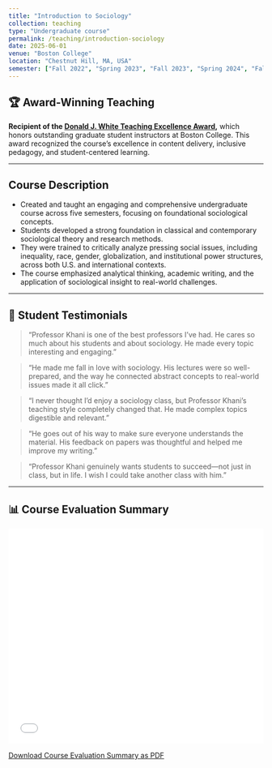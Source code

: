 ```yaml
---
title: "Introduction to Sociology"
collection: teaching
type: "Undergraduate course"
permalink: /teaching/introduction-sociology
date: 2025-06-01
venue: "Boston College"
location: "Chestnut Hill, MA, USA"
semester: ["Fall 2022", "Spring 2023", "Fall 2023", "Spring 2024", "Fall 2024"]
---
```


## 🏆 Award-Winning Teaching

**Recipient of the [Donald J. White Teaching Excellence Award]([https://www.bc.edu/bc-web/schools/mcas/sites/sociology/undergraduate/teaching-awards.html](https://www.bc.edu/bc-web/academics/sites/center-for-teaching-excellence/programs-events/graduate-student-programs/graduate-student-teaching-recognition-ceremony.html)),** which honors outstanding graduate student instructors at Boston College. This award recognized the course’s excellence in content delivery, inclusive pedagogy, and student-centered learning.

---

## Course Description

- Created and taught an engaging and comprehensive undergraduate course across five semesters, focusing on foundational sociological concepts.
- Students developed a strong foundation in classical and contemporary sociological theory and research methods.
- They were trained to critically analyze pressing social issues, including inequality, race, gender, globalization, and institutional power structures, across both U.S. and international contexts.
- The course emphasized analytical thinking, academic writing, and the application of sociological insight to real-world challenges.

---

## 📣 Student Testimonials

> “Professor Khani is one of the best professors I’ve had. He cares so much about his students and about sociology. He made every topic interesting and engaging.”

> “He made me fall in love with sociology. His lectures were so well-prepared, and the way he connected abstract concepts to real-world issues made it all click.”

> “I never thought I’d enjoy a sociology class, but Professor Khani’s teaching style completely changed that. He made complex topics digestible and relevant.”

> “He goes out of his way to make sure everyone understands the material. His feedback on papers was thoughtful and helped me improve my writing.”

> “Professor Khani genuinely wants students to succeed—not just in class, but in life. I wish I could take another class with him.”

---

## 📊 Course Evaluation Summary

<iframe src="/files/Intro%20Sociology%20Dashboard.pdf" width="100%" height="425px" frameborder="0.5">
  <p>Your browser does not support PDFs. 
  <a href="/files/Intro%20Sociology%20Dashboard.pdf">Download the PDF</a>.</p>
</iframe>

[Download Course Evaluation Summary as PDF](/files/Intro%20Sociology%20Dashboard.pdf)
